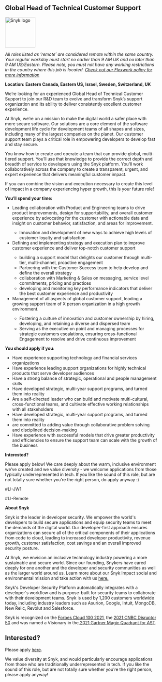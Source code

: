 Global Head of Technical Customer Support 
---

<img src="https://res.cloudinary.com/snyk/image/upload/v1537345894/press-kit/brand/logo-black.png" width="100" alt="Snyk logo" />

<p><em><span style="font-weight: 400;">All roles listed as ‘remote’ are considered remote within the same country. Your regular workday must start no earlier than 9 AM UK and no later than 9 AM US/Eastern. Please note, you must not have any working restrictions in the country where this job is located. </span></em><a href="https://snyk.io/blog/introducing-flex-work-the-future-of-work-at-snyk/"><em><span style="font-weight: 400;">Check out our Flexwork policy for more information</span></em></a></p>
<p><strong>Location: Eastern Canada, Eastern US, Israel, Sweden, Switzerland, UK</strong></p>
<p><span style="font-weight: 400;">We’re looking for an experienced Global Head of Technical Customer Support to join our R&amp;D team to evolve and transform Snyk’s support organization and its ability to deliver consistently excellent customer experience.</span></p>
<p><span style="font-weight: 400;">At Snyk, we’re on a mission to make the digital world a safer place with more secure software. Our solutions are a core element of the software development life cycle for development teams of all shapes and sizes, including many of the largest </span><span style="font-weight: 400;">companies on the planet. Our customer support team plays a critical role in </span><span style="font-weight: 400;">empowering developers to develop fast and stay secure.</span></p>
<p><span style="font-weight: 400;">You know how to create and operate a team that can provide global, multi-tiered support. You’ll use that knowledge to provide the correct depth and breadth of service to developers using the Snyk platform. Y</span><span style="font-weight: 400;">ou’ll work collaboratively across the company to create a transparent, urgent, and expert experience that delivers meaningful customer impact.&nbsp;</span></p>
<p><span style="font-weight: 400;">If you can combine the vision and execution necessary to create this level of impact in a company experiencing hyper growth, this is your future role!</span></p>
<p><strong>You’ll spend your time:</strong></p>
<ul>
<li style="font-weight: 400;"><span style="font-weight: 400;">Leading collaboration with Product and Engineering teams to drive product improvements, design for supportability, and overall customer experience by advocating for the customer with actionable data and insight on customer behavior, satisfaction, and areas for improvement.</span></li>
<ul>
<li style="font-weight: 400;"><span style="font-weight: 400;">Innovation and development of new ways to achieve high levels of customer loyalty and satisfaction</span></li>
</ul>
<li style="font-weight: 400;"><span style="font-weight: 400;">Defining and implementing strategy and execution plan to improve customer experience and deliver top-notch customer support&nbsp;</span></li>
<ul>
<li style="font-weight: 400;"><span style="font-weight: 400;">building a support model that delights our customer through multi-tier, multi-channel, proactive engagement&nbsp;</span></li>
<li style="font-weight: 400;"><span style="font-weight: 400;">Partnering with the Customer Success team to help develop and define the overall strategy</span></li>
<li style="font-weight: 400;"><span style="font-weight: 400;">collaboration with Marketing &amp; Sales on messaging, service level commitments, pricing and practices</span></li>
<li style="font-weight: 400;"><span style="font-weight: 400;">developing and monitoring key performance indicators that deliver the best customer experience and productivity</span></li>
</ul>
<li style="font-weight: 400;"><span style="font-weight: 400;">Management of all aspects of global customer support, leading a growing support team of X person organization in a high growth environment.</span></li>
<ul>
<li style="font-weight: 400;"><span style="font-weight: 400;">Fostering a culture of innovation and customer ownership by hiring, developing, and retaining a diverse and dispersed team&nbsp;</span></li>
<li style="font-weight: 400;"><span style="font-weight: 400;">Serving as the executive on point and managing processes for strategic customers escalations, ensuring cross-functional Engagement to resolve and drive continuous improvement</span></li>
</ul>
</ul>
<p><strong>You should apply if you:</strong></p>
<ul>
<li style="font-weight: 400;"><span style="font-weight: 400;">Have experience supporting technology and financial services organizations&nbsp;</span></li>
<li style="font-weight: 400;"><span style="font-weight: 400;">Have experience leading support organizations for highly technical products that serve developer audiences</span></li>
<li style="font-weight: 400;"><span style="font-weight: 400;">Have a strong balance of strategic, operational and people management skills&nbsp;</span></li>
<li style="font-weight: 400;"><span style="font-weight: 400;">Have developed strategic, multi-year support programs, and turned them into reality&nbsp;</span></li>
<li style="font-weight: 400;"><span style="font-weight: 400;">Are a self-directed leader who can build and motivate multi-cultural, cross-functional teams, and cultivate effective working relationships with all stakeholders</span></li>
<li style="font-weight: 400;"><span style="font-weight: 400;">Have developed strategic, multi-year support programs, and turned them into reality&nbsp;</span></li>
<li style="font-weight: 400;"><span style="font-weight: 400;">are committed to adding value through collaborative problem solving and disciplined decision-making</span></li>
<li style="font-weight: 400;"><span style="font-weight: 400;">Have experience with successful models that drive greater productivity and efficiencies to ensure the support team can scale with the growth of the business</span></li>
</ul>
<p><strong>Interested?</strong></p>
<p><span style="font-weight: 400;">Please apply below! We care deeply about the warm, inclusive environment we’ve created and we value diversity - we welcome applications from those typically underrepresented in tech. If you like the sound of this role, but are not totally sure whether you’re the right person, do apply anyway :)</span></p>
<p><span style="font-weight: 400;">#LI-JW1</span></p>
<p><span style="font-weight: 400;">#LI-Remote</span></p><div class="content-conclusion"><p><strong>About Snyk</strong></p>
<p><span style="font-weight: 400;">Snyk is the leader in developer security. We empower the world's developers to build secure applications and equip security teams to meet the demands of the digital world. Our developer-first approach ensures organizations can secure all of the critical components of their applications from code to cloud, leading to increased developer productivity, revenue growth, customer satisfaction, cost savings and an overall improved security posture.&nbsp;</span></p>
<p><span style="font-weight: 400;">At Snyk, we envision an inclusive technology industry powering a more sustainable and secure world.</span> <span style="font-weight: 400;">Since our founding, Snykers have cared deeply for one another and the developer and security communities as well as the larger world around us. Learn more about our Snyk Impact social and environmental mission and take action with us </span><a href="https://snyk.io/about/snyk-impact/"><span style="font-weight: 400;">here.</span></a></p>
<p><span style="font-weight: 400;">Snyk's Developer Security Platform automatically integrates with a developer's workflow and is purpose-built for security teams to collaborate with their development teams. Snyk is used by 1,200 customers worldwide today, including industry leaders such as Asurion, Google, Intuit, MongoDB, New Relic, Revolut and Salesforce.</span></p>
<p><span style="font-weight: 400;">Snyk is recognized on the </span><a href="https://www.forbes.com/cloud100/#6f24b5ba5f94"><span style="font-weight: 400;">Forbes Cloud 100 2021</span></a><span style="font-weight: 400;">, the </span><a href="https://www.cnbc.com/2021/05/25/these-are-the-2021-cnbc-disruptor-50-companies.html"><span style="font-weight: 400;">2021 CNBC Disruptor 50</span></a><span style="font-weight: 400;"> and was named a Visionary in the</span><a href="https://snyk.io/blog/snyk-visionary-2021-gartner-magic-quadrant-for-ast/"><span style="font-weight: 400;"> 2021 Gartner Magic Quadrant for AST</span></a><span style="font-weight: 400;">.</span></p></div>

Interested?
---

Please apply [here](https://boards.greenhouse.io/snyk/jobs/5678836002#app).

We value diversity at Snyk, and would particularly encourage applications from those who are traditionally underrepresented in tech.
If you like the sound of this role, but are not totally sure whether you’re the right person, please apply anyway!
